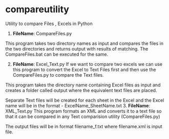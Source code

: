 # compareutility
Utility to compare Files , Excels in Python

1. **FileName**: CompareFiles.py

This program takes two directory names as input and compares the files in the two directories and returns output with results of matching.
The CompareFiles.bat can be executed for the same.

2. **FileName**: Excel_Text.py
  If we want to compare two excels we can use this program to convert the Excel to Text Files first and then use the CompareFiles.py to compare the Text files.
  
  This program takes the directory name containing Excel files as input and creates a folder called output where the equivalent text files are placed.
  
  Separate Text files will be created for each sheet in the Excel and the Excel name will be in the format - ExcelName_SheetName.txt
3. **FileName**: XML_Text.py
  This program formats an XML and converts it to a text file so that it can be compared in any Text comparision utility (CompareFiles.py) 
  
  The output files will be in format filename_f.txt where filename.xml is input file.
  
  

